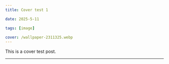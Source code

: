 ```yaml
---
title: Cover test 1

date: 2025-5-11

tags: [image]

cover: /wallpaper-2311325.webp
---
```

This is a cover test post.

---
